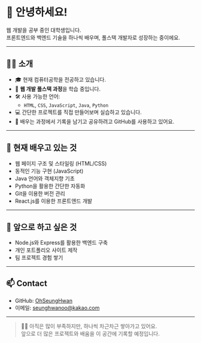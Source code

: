 # 👋 안녕하세요!

웹 개발을 공부 중인 대학생입니다.  
프론트엔드와 백엔드 기술을 하나씩 배우며, 풀스택 개발자로 성장하는 중이에요.

---

## 🙋‍♂️ 소개

- 🎓 현재 컴퓨터공학을 전공하고 있습니다.
- 🌱 **웹 개발 풀스택 과정**을 학습 중입니다.
- 🛠️ 사용 가능한 언어:
  - `HTML`, `CSS`, `JavaScript`, `Java`, `Python`
- 💻 간단한 프로젝트를 직접 만들어보며 실습하고 있습니다.
- 🚀 배우는 과정에서 기록을 남기고 공유하려고 GitHub를 사용하고 있어요.

---

## 🔧 현재 배우고 있는 것

- 웹 페이지 구조 및 스타일링 (HTML/CSS)
- 동적인 기능 구현 (JavaScript)
- Java 언어와 객체지향 기초
- Python을 활용한 간단한 자동화
- Git을 이용한 버전 관리
- React.js를 이용한 프론트엔드 개발

---

## 📘 앞으로 하고 싶은 것

- Node.js와 Express를 활용한 백엔드 구축
- 개인 포트폴리오 사이트 제작
- 팀 프로젝트 경험 쌓기

---

## 📫 Contact

- GitHub: [OhSeungHwan](https://github.com/pic-pick)
- 이메일: seunghwanoo@kakao.com

---

> 🙇‍♂️ 아직은 많이 부족하지만, 하나씩 차근차근 쌓아가고 있어요.  
> 앞으로 더 많은 프로젝트와 배움을 이 공간에 기록할 예정입니다.
